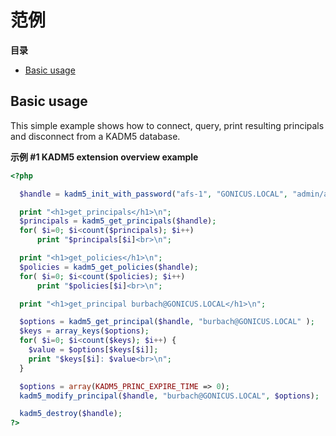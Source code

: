 范例
====

**目录**

-   [Basic usage](/kadm5/examples.html#Basic%20usage)

Basic usage
-----------

This simple example shows how to connect, query, print resulting
principals and disconnect from a KADM5 database.

**示例 \#1 KADM5 extension overview example**

``` php
<?php

  $handle = kadm5_init_with_password("afs-1", "GONICUS.LOCAL", "admin/admin", "password");

  print "<h1>get_principals</h1>\n";
  $principals = kadm5_get_principals($handle);
  for( $i=0; $i<count($principals); $i++)
      print "$principals[$i]<br>\n";

  print "<h1>get_policies</h1>\n";
  $policies = kadm5_get_policies($handle);
  for( $i=0; $i<count($policies); $i++)
      print "$policies[$i]<br>\n";

  print "<h1>get_principal burbach@GONICUS.LOCAL</h1>\n";

  $options = kadm5_get_principal($handle, "burbach@GONICUS.LOCAL" );
  $keys = array_keys($options);
  for( $i=0; $i<count($keys); $i++) {
    $value = $options[$keys[$i]];
    print "$keys[$i]: $value<br>\n";
  }

  $options = array(KADM5_PRINC_EXPIRE_TIME => 0);
  kadm5_modify_principal($handle, "burbach@GONICUS.LOCAL", $options);

  kadm5_destroy($handle);
?>
```
